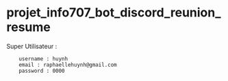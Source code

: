 # projet_info707_bot_discord_reunion_resume

Super Utilisateur :

```
    username : huynh
    email : raphaellehuynh@gmail.com
    password : 0000
```
